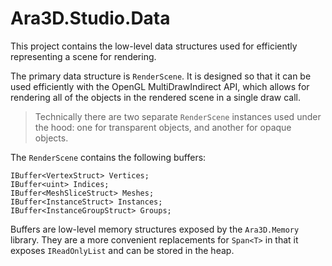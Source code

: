 # Ara3D.Studio.Data

This project contains the low-level data structures used for efficiently representing a scene for rendering. 

The primary data structure is `RenderScene`. It is designed so that it can be used efficiently with the OpenGL 
MultiDrawIndirect API, which allows for rendering all of the objects in the rendered scene in a single draw call.

> Technically there are two separate `RenderScene` instances used under the hood: one for transparent objects, and another for opaque objects. 

The `RenderScene` contains the following buffers:

```
IBuffer<VertexStruct> Vertices;
IBuffer<uint> Indices;
IBuffer<MeshSliceStruct> Meshes;
IBuffer<InstanceStruct> Instances;
IBuffer<InstanceGroupStruct> Groups; 
```

Buffers are low-level memory structures exposed by the `Ara3D.Memory` library. 
They are a more convenient replacements for `Span<T>` in that it exposes `IReadOnlyList` and can be stored in the heap. 

